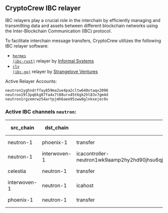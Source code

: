 ## CryptoCrew IBC relayer
IBC relayers play a crucial role in the interchain by efficiently managing and transmitting data and assets between different blockchain networks using the Inter-Blockchain Communication (IBC) protocol.

To facilitate interchain message transfers, CryptoCrew utilizes the following IBC relayer software: 
- <a href="https://github.com/informalsystems/hermes"><code>hermes (ibc-rust)</code></a> relayer by [Informal Systems](https://github.com/informalsystems)
- <a href="https://github.com/cosmos/relayer"><code>rly (ibc-go)</code></a> relayer by [Strangelove Ventures](https://github.com/strangelove-ventures)

Active Relayer Accounts:
```
neutron1yghndrffay859ma2ue4pa2cltw640vtaqx2096
neutron19l3pq6kg07fa4x7t88urx45t6gk2hl83v7gm4d
neutron1rgzemrwz54artpjmh6aee95zww8glnkxejec9s
```

### Active IBC channels `neutron`:
| src_chain | dst_chain | IBC port | IBC channel |
| --------------- | --------------- | ------------ | ------------------- |
| neutron-1 | phoenix-1 | transfer | channel-25 |
| neutron-1 | interwoven-1 | icacontroller-neutron1wk9aamp2hy2hd90jhsu6qj7grd6tde43nzuvcchmfvj2880ya5ss9qxdp7.DROP | channel-7029 |
| celestia | neutron-1 | transfer | channel-8 |
| interwoven-1 | neutron-1 | icahost | channel-76 |
| phoenix-1 | neutron-1 | transfer | channel-229 |